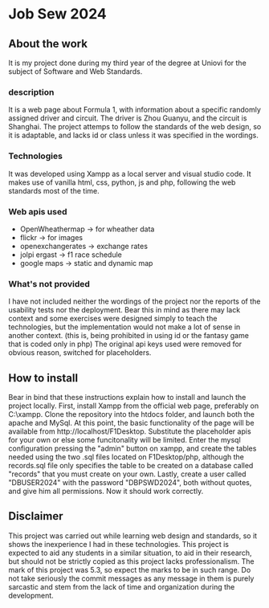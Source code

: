# Job Sew 2024 
## About the work 
It is my project done during my third year of the degree at Uniovi for the subject of Software and Web Standards. 
### description
It is a web page about Formula 1, with information about a specific randomly assigned driver and circuit. 
The driver is Zhou Guanyu, and the circuit is Shanghai.
The project attemps to follow the standards of the web design, so it is adaptable, and lacks id or class unless it was specified in the wordings.
### Technologies
It was developed using Xampp as a local server and visual studio code. It makes use of vanilla html, css, python, js and php, following the web standards most of the time. 
### Web apis used
- OpenWheathermap -> for wheather data
- flickr -> for images
- openexchangerates -> exchange rates
- jolpi ergast -> f1 race schedule
- google maps -> static and dynamic map
### What's not provided
I have not included neither the wordings of the project nor the reports of the usability tests nor the deployment.
Bear this in mind as there may lack context and some exercises were designed simply to teach the technologies, but the implementation would not make a lot of sense in another context. (this is, being prohibited in using id or the fantasy game that is coded only in php)
The original api keys used were removed for obvious reason, switched for placeholders.
## How to install
Bear in bind that these instructions explain how to install and launch the project locally.
First, install Xampp from the official web page, preferably on C:\xampp. Clone the repository into the htdocs folder, and launch both the apache and MySql. At this point, the basic functionality of the page will be available from http://localhost/F1Desktop.
Substitute the placeholder apis for your own or else some funcitonality will be limited. 
Enter the mysql configuration pressing the "admin" button on xampp, and create the tables needed using the two .sql files located on F1Desktop/php, although the records.sql file only specifies the table to be created on a database called "records" that you must create on your own.
Lastly, create a user called "DBUSER2024" with the password "DBPSWD2024", both without quotes, and give him all permissions. 
Now it should work correctly.
## Disclaimer
This project was carried out while learning web design and standards, so it shows the inexperience I had in these technologies. 
This project is expected to aid any students in a similar situation, to aid in their research, but should not be strictly copied as this project lacks professionalism.
The mark of this project was 5.3, so expect the marks to be in such range.
Do not take seriously the commit messages as any message in them is purely sarcastic and stem from the lack of time and organization during the development.
